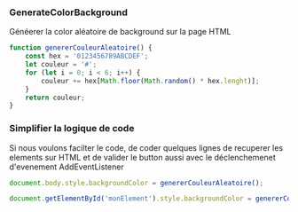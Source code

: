 ### GenerateColorBackground
Généerer la color aléatoire de background sur la page HTML
```js
function genererCouleurAleatoire() {
    const hex = '0123456789ABCDEF';
    let couleur = '#';
    for (let i = 0; i < 6; i++) {
        couleur += hex[Math.floor(Math.random() * hex.lenght)];
    }
    return couleur;
}
 ```
 ### Simplifier la logique de code
 Si nous voulons facilter le code, de coder quelques lignes 
 de recuperer les elements sur HTML et de valider le button aussi
 avec le déclenchemenet d'evenement AddEventListener
 ```js
 document.body.style.backgroundColor = genererCouleurAleatoire();
  ```
 ```js
 document.getElementById('monElement').style.backgroundColor = genererCouleurAleatoire();
 ```
